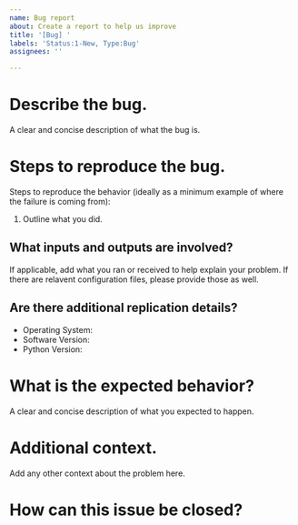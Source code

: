 ```yaml
---
name: Bug report
about: Create a report to help us improve
title: '[Bug] '
labels: 'Status:1-New, Type:Bug'
assignees: ''

---
```


# Describe the bug.

A clear and concise description of what the bug is.

# Steps to reproduce the bug.

Steps to reproduce the behavior (ideally as a minimum example of where the failure is coming from):
1. Outline what you did.

## What inputs and outputs are involved?

If applicable, add what you ran or received to help explain your problem.
If there are relavent configuration files, please provide those as well.

## Are there additional replication details?

 - Operating System:
 - Software Version:
 - Python Version: 

# What is the expected behavior?

A clear and concise description of what you expected to happen.

# Additional context.

Add any other context about the problem here.

# How can this issue be closed?

